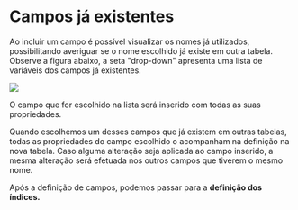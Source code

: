 # Campos já existentes

Ao incluir um campo é possível visualizar os nomes já utilizados, possibilitando averiguar se o nome escolhido já existe em outra tabela. Observe a figura abaixo, a seta "drop-down" apresenta uma lista de variáveis dos campos já existentes.

![](http://www.gvinci.com.br/manual/bcampos1gv5.png)

O campo que for escolhido na lista será inserido com todas as suas propriedades.

Quando escolhemos um desses campos que já existem em outras tabelas, todas as propriedades do campo escolhido o acompanham na definição na nova tabela. Caso alguma alteração seja aplicada ao campo inserido, a mesma alteração será efetuada nos outros campos que tiverem o mesmo nome.

Após a definição de campos, podemos passar para a **definição dos índices.**

